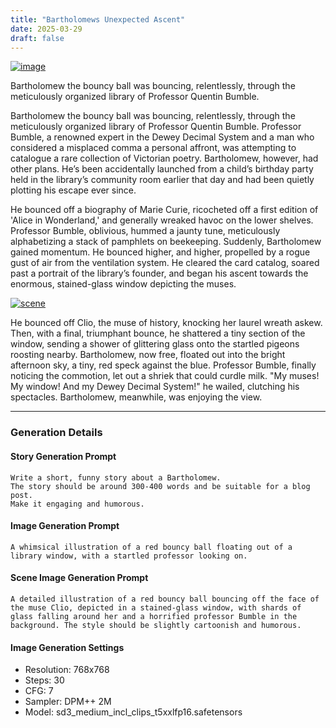 ```yaml
---
title: "Bartholomews Unexpected Ascent"
date: 2025-03-29
draft: false
---
```



[![image](/images/image-100842.png)](2025-03-29-bartholomews-unexpected-ascent-100918)


Bartholomew the bouncy ball was bouncing, relentlessly, through the meticulously organized library of Professor Quentin Bumble.


<!--more-->

Bartholomew the bouncy ball was bouncing, relentlessly, through the meticulously organized library of Professor Quentin Bumble. Professor Bumble, a renowned expert in the Dewey Decimal System and a man who considered a misplaced comma a personal affront, was attempting to catalogue a rare collection of Victorian poetry. Bartholomew, however, had other plans. He’s been accidentally launched from a child’s birthday party held in the library’s community room earlier that day and had been quietly plotting his escape ever since.

He bounced off a biography of Marie Curie, ricocheted off a first edition of 'Alice in Wonderland,' and generally wreaked havoc on the lower shelves. Professor Bumble, oblivious, hummed a jaunty tune, meticulously alphabetizing a stack of pamphlets on beekeeping. Suddenly, Bartholomew gained momentum. He bounced higher, and higher, propelled by a rogue gust of air from the ventilation system. He cleared the card catalog, soared past a portrait of the library’s founder, and began his ascent towards the enormous, stained-glass window depicting the muses.



[![scene](/images/scene-100918.png)](2025-03-29-bartholomews-unexpected-ascent-100918)



He bounced off Clio, the muse of history, knocking her laurel wreath askew. Then, with a final, triumphant bounce, he shattered a tiny section of the window, sending a shower of glittering glass onto the startled pigeons roosting nearby. Bartholomew, now free, floated out into the bright afternoon sky, a tiny, red speck against the blue. Professor Bumble, finally noticing the commotion, let out a shriek that could curdle milk. "My muses! My window! And my Dewey Decimal System!" he wailed, clutching his spectacles. Bartholomew, meanwhile, was enjoying the view.

---

### Generation Details

#### Story Generation Prompt
```text
Write a short, funny story about a Bartholomew. 
The story should be around 300-400 words and be suitable for a blog post. 
Make it engaging and humorous.
```

#### Image Generation Prompt
```text
A whimsical illustration of a red bouncy ball floating out of a library window, with a startled professor looking on.
```

#### Scene Image Generation Prompt
```text
A detailed illustration of a red bouncy ball bouncing off the face of the muse Clio, depicted in a stained-glass window, with shards of glass falling around her and a horrified professor Bumble in the background. The style should be slightly cartoonish and humorous.
```

#### Image Generation Settings
- Resolution: 768x768
- Steps: 30
- CFG: 7
- Sampler: DPM++ 2M
- Model: sd3_medium_incl_clips_t5xxlfp16.safetensors
